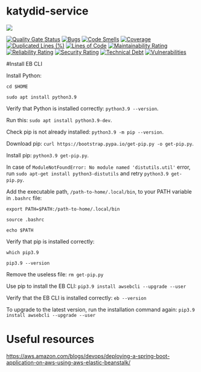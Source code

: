 # katydid-service

![](https://github.com/code-sherpas/katydid-service/workflows/Push%20to%20main/badge.svg)

[![Quality Gate Status](https://sonarcloud.io/api/project_badges/measure?project=code-sherpas_katydid-service&metric=alert_status)](https://sonarcloud.io/dashboard?id=code-sherpas_katydid-service)
[![Bugs](https://sonarcloud.io/api/project_badges/measure?project=code-sherpas_katydid-service&metric=bugs)](https://sonarcloud.io/dashboard?id=code-sherpas_katydid-service)
[![Code Smells](https://sonarcloud.io/api/project_badges/measure?project=code-sherpas_katydid-service&metric=code_smells)](https://sonarcloud.io/dashboard?id=code-sherpas_katydid-service)
[![Coverage](https://sonarcloud.io/api/project_badges/measure?project=code-sherpas_katydid-service&metric=coverage)](https://sonarcloud.io/dashboard?id=code-sherpas_katydid-service)
[![Duplicated Lines (%)](https://sonarcloud.io/api/project_badges/measure?project=code-sherpas_katydid-service&metric=duplicated_lines_density)](https://sonarcloud.io/dashboard?id=code-sherpas_katydid-service)
[![Lines of Code](https://sonarcloud.io/api/project_badges/measure?project=code-sherpas_katydid-service&metric=ncloc)](https://sonarcloud.io/dashboard?id=code-sherpas_katydid-service)
[![Maintainability Rating](https://sonarcloud.io/api/project_badges/measure?project=code-sherpas_katydid-service&metric=sqale_rating)](https://sonarcloud.io/dashboard?id=code-sherpas_katydid-service)
[![Reliability Rating](https://sonarcloud.io/api/project_badges/measure?project=code-sherpas_katydid-service&metric=reliability_rating)](https://sonarcloud.io/dashboard?id=code-sherpas_katydid-service)
[![Security Rating](https://sonarcloud.io/api/project_badges/measure?project=code-sherpas_katydid-service&metric=security_rating)](https://sonarcloud.io/dashboard?id=code-sherpas_katydid-service)
[![Technical Debt](https://sonarcloud.io/api/project_badges/measure?project=code-sherpas_katydid-service&metric=sqale_index)](https://sonarcloud.io/dashboard?id=code-sherpas_katydid-service)
[![Vulnerabilities](https://sonarcloud.io/api/project_badges/measure?project=code-sherpas_katydid-service&metric=vulnerabilities)](https://sonarcloud.io/dashboard?id=code-sherpas_katydid-service)

#Install EB CLI

Install Python:
```
cd $HOME

sudo apt install python3.9
```
Verify that Python is installed correctly: `python3.9 --version`.

Run this: `sudo apt install python3.9-dev`.

Check pip is not already installed: `python3.9 -m pip --version`.

Download pip: `curl https://bootstrap.pypa.io/get-pip.py -o get-pip.py`.

Install pip: `python3.9 get-pip.py`.

In case of `ModuleNotFoundError: No module named 'distutils.util'` error, run `sudo apt-get install python3-distutils` 
and retry `python3.9 get-pip.py`.

Add the executable path, `/path-to-home/.local/bin`, to your PATH variable in `.bashrc` file:

`export PATH=$PATH:/path-to-home/.local/bin`

`source .bashrc`

`echo $PATH`

Verify that pip is installed correctly:

```
which pip3.9

pip3.9 --version
```
Remove the useless file: `rm get-pip.py`

Use pip to install the EB CLI: `pip3.9 install awsebcli --upgrade --user`

Verify that the EB CLI is installed correctly: `eb --version`

To upgrade to the latest version, run the installation command again: `pip3.9 install awsebcli --upgrade --user`

# Useful resources

https://aws.amazon.com/blogs/devops/deploying-a-spring-boot-application-on-aws-using-aws-elastic-beanstalk/
